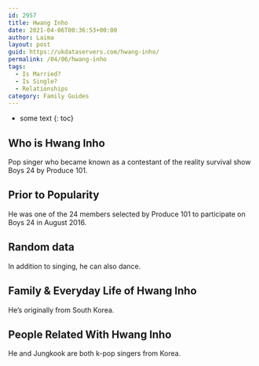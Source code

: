 ```yaml
---
id: 2957
title: Hwang Inho
date: 2021-04-06T00:36:53+00:00
author: Laima
layout: post
guid: https://ukdataservers.com/hwang-inho/
permalink: /04/06/hwang-inho
tags:
  - Is Married?
  - Is Single?
  - Relationships
category: Family Guides
---
```


* some text
{: toc}


## Who is Hwang Inho
                  
                  
                  
Pop singer who became known as a contestant of the reality survival show Boys 24 by Produce 101.
                  
              
            
              
            
                
                
                
## Prior to Popularity
                  
                  
                  
He was one of the 24 members selected by Produce 101 to participate on Boys 24 in August 2016.
                  
              
            
              
            
                
                
                
## Random data
                  
                  
                  
In addition to singing, he can also dance.
                  
              
            
              
            
                
                
                
## Family & Everyday Life of Hwang Inho
                  
                  
                  
He&#8217;s originally from South Korea.
                  
              
            
              
            
                
                
                
## People Related With Hwang Inho
                  
                  
                  
He and Jungkook are both k-pop singers from Korea.
                  
              
            
              
            
                
              
            
              
              
            
            
              
            
          
          
          